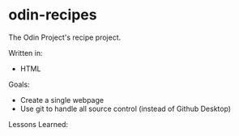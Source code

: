 # odin-recipes
The Odin Project's recipe project.

Written in:
* HTML

Goals:
* Create a single webpage
* Use git to handle all source control (instead of Github Desktop)

Lessons Learned:
